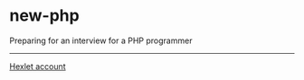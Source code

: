 # new-php
Preparing for an interview for a PHP programmer

--------
[Hexlet account](https://ru.hexlet.io/u/datsenko_md)
